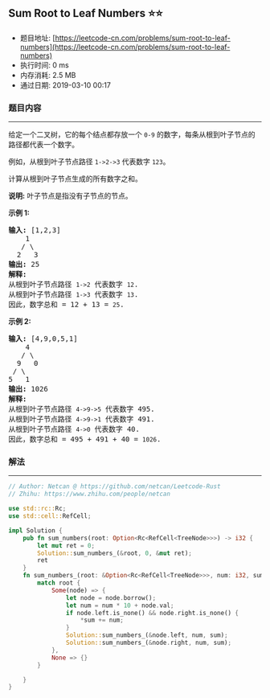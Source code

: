 ## Sum Root to Leaf Numbers :star::star:
- 题目地址: [https://leetcode-cn.com/problems/sum-root-to-leaf-numbers](https://leetcode-cn.com/problems/sum-root-to-leaf-numbers)
- 执行时间: 0 ms 
- 内存消耗: 2.5 MB
- 通过日期: 2019-03-10 00:17

### 题目内容
---
<p>给定一个二叉树，它的每个结点都存放一个 <code>0-9</code> 的数字，每条从根到叶子节点的路径都代表一个数字。</p>

<p>例如，从根到叶子节点路径 <code>1->2->3</code> 代表数字 <code>123</code>。</p>

<p>计算从根到叶子节点生成的所有数字之和。</p>

<p><strong>说明:</strong> 叶子节点是指没有子节点的节点。</p>

<p><strong>示例 1:</strong></p>

<pre><strong>输入:</strong> [1,2,3]
    1
   / \
  2   3
<strong>输出:</strong> 25
<strong>解释:</strong>
从根到叶子节点路径 <code>1->2</code> 代表数字 <code>12</code>.
从根到叶子节点路径 <code>1->3</code> 代表数字 <code>13</code>.
因此，数字总和 = 12 + 13 = <code>25</code>.</pre>

<p><strong>示例 2:</strong></p>

<pre><strong>输入:</strong> [4,9,0,5,1]
    4
   / \
  9   0
 / \
5   1
<strong>输出:</strong> 1026
<strong>解释:</strong>
从根到叶子节点路径 <code>4->9->5</code> 代表数字 495.
从根到叶子节点路径 <code>4->9->1</code> 代表数字 491.
从根到叶子节点路径 <code>4->0</code> 代表数字 40.
因此，数字总和 = 495 + 491 + 40 = <code>1026</code>.</pre>


### 解法
---
```rust
// Author: Netcan @ https://github.com/netcan/Leetcode-Rust
// Zhihu: https://www.zhihu.com/people/netcan

use std::rc::Rc;
use std::cell::RefCell;

impl Solution {
    pub fn sum_numbers(root: Option<Rc<RefCell<TreeNode>>>) -> i32 {
        let mut ret = 0;
        Solution::sum_numbers_(&root, 0, &mut ret);
        ret
    }
    fn sum_numbers_(root: &Option<Rc<RefCell<TreeNode>>>, num: i32, sum: &mut i32) {
        match root {
            Some(node) => {
                let node = node.borrow();
                let num = num * 10 + node.val;
                if node.left.is_none() && node.right.is_none() {
                    *sum += num;
                }
                Solution::sum_numbers_(&node.left, num, sum);
                Solution::sum_numbers_(&node.right, num, sum);
            },
            None => {}
        }

    }
}


```